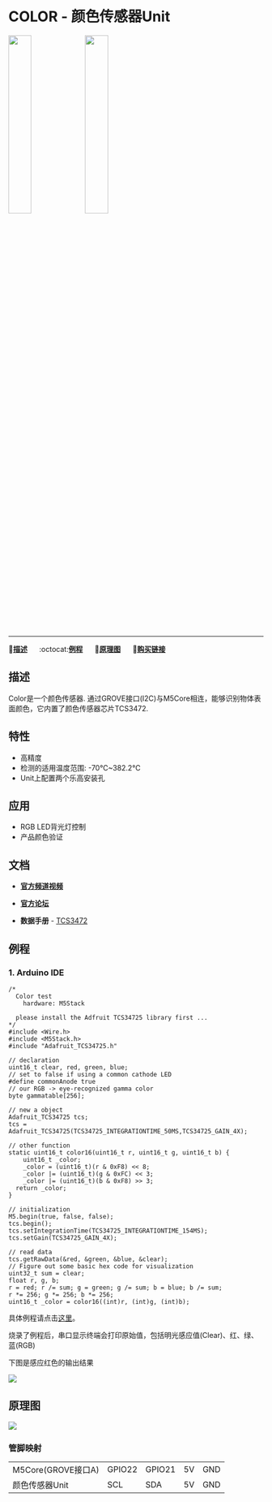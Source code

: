 # COLOR - 颜色传感器Unit

<img src="assets/img/product_pics/unit/M5GO_Unit_color.png" width="30%" height="30%"><img src="assets/img/product_pics/unit/unit_color_grove_a.png" width="30%" height="30%">

***

:memo:**[描述](#描述)**&nbsp;&nbsp;&nbsp;&nbsp;&nbsp;&nbsp;:octocat:**[例程](#例程)**&nbsp;&nbsp;&nbsp;&nbsp;&nbsp;&nbsp;:electric_plug:**[原理图](#原理图)**&nbsp;&nbsp;&nbsp;&nbsp;&nbsp;&nbsp;🛒**[购买链接](https://item.taobao.com/item.htm?spm=a1z10.3-c.w4002-1172588106.55.312f425eRDFbqp&id=580005441373)**

## 描述

Color是一个颜色传感器. 通过GROVE接口(I2C)与M5Core相连，能够识别物体表面颜色，它内置了颜色传感器芯片TCS3472.

## 特性

-  高精度
-  检测的适用温度范围: -70℃~382.2℃
-  Unit上配置两个乐高安装孔

## 应用

-  RGB LED背光灯控制
-  产品颜色验证

## 文档

- **[官方频道视频](https://i.youku.com/i/UNjE1ODA2MzE0OA==?spm=a2hzp.8253869.0.0)**

- **[官方论坛](http://forum.m5stack.com/)**

-  **数据手册** - [TCS3472](https://pdf1.alldatasheet.com/datasheet-pdf/view/560511/AMSCO/TCS3472.html)

## 例程

### 1. Arduino IDE

```arduino
/*
  Color test
    hardware: M5Stack

  please install the Adfruit TCS34725 library first ...
*/
#include <Wire.h>
#include <M5Stack.h>
#include "Adafruit_TCS34725.h"

// declaration
uint16_t clear, red, green, blue;
// set to false if using a common cathode LED
#define commonAnode true
// our RGB -> eye-recognized gamma color
byte gammatable[256];

// new a object
Adafruit_TCS34725 tcs;
tcs = Adafruit_TCS34725(TCS34725_INTEGRATIONTIME_50MS,TCS34725_GAIN_4X);

// other function
static uint16_t color16(uint16_t r, uint16_t g, uint16_t b) {
	uint16_t _color;
	_color = (uint16_t)(r & 0xF8) << 8;
	_color |= (uint16_t)(g & 0xFC) << 3;
	_color |= (uint16_t)(b & 0xF8) >> 3;
  return _color;
}

// initialization
M5.begin(true, false, false);
tcs.begin();
tcs.setIntegrationTime(TCS34725_INTEGRATIONTIME_154MS);
tcs.setGain(TCS34725_GAIN_4X);

// read data
tcs.getRawData(&red, &green, &blue, &clear);
// Figure out some basic hex code for visualization
uint32_t sum = clear;
float r, g, b;
r = red; r /= sum; g = green; g /= sum; b = blue; b /= sum;
r *= 256; g *= 256; b *= 256;
uint16_t _color = color16((int)r, (int)g, (int)b);
```

具体例程请点击[这里](https://github.com/m5stack/M5-ProductExampleCodes/tree/master/Unit/COLOR/Arduino)。

烧录了例程后，串口显示终端会打印原始值，包括明光感应值(Clear)、红、绿、蓝(RGB)

下图是感应红色的输出结果

<img src="assets/img/product_pics/unit/unit_example/COLOR/example_unit_color_result_01.png">

<!-- ### 2. UIFlow -->
<!--
<img src="assets/img/product_pics/unit/unit_example/example_unit_color_01.png" width="30%" height="30%"> <img src="assets/img/product_pics/unit/unit_example/example_unit_color_02.png" width="55%" height="55%">

具体例程请点击[这里](https://github.com/m5stack/M5-ProductExampleCodes/tree/master/Unit/COLOR/UIFlow)。 -->

## 原理图

<img src="assets/img/product_pics/unit/color_sch.JPG">

### 管脚映射

<table>
 <tr><td>M5Core(GROVE接口A)</td><td>GPIO22</td><td>GPIO21</td><td>5V</td><td>GND</td></tr>
 <tr><td>颜色传感器Unit</td><td>SCL</td><td>SDA</td><td>5V</td><td>GND</td></tr>
</table>